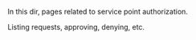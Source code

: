 In this dir, pages related to service point authorization.

Listing requests, approving, denying, etc.
